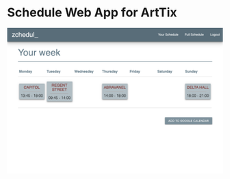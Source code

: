 # Schedule Web App for ArtTix

<img src="https://github.com/vxxce/arttix_scheduling/blob/master/screenshot.png?raw=true" alt="screenshot of webapp" width="600px" />
